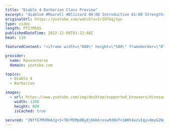 ```yaml
---
title: "Diablo 4 Barbarian Class Preview"
excerpt: "diablo4 #Maxroll #Blizzard 00:00 Introduction 01:08 Strengths 03:40 Weaknesses 05:26 Equipment 07:29 Skill Tree & Passives ..."
originalUrl: https://youtube.com/watch?v=IrIO7GqjSyo
type: video
length: PT17M56S
publishedDateTime: 2022-12-08T01:22:48Z
heat: 110

featuredContent: "<iframe width=\"800\" height=\"500\" frameborder=\"0\" src=\"https://www.youtube.com/embed/IrIO7GqjSyo\" allow=\"accelerometer; autoplay; encrypted-media; gyroscope; picture-in-picture\" allowfullscreen></iframe>"

provider:
  name: Raxxanterax
  domain: youtube.com

topics:
  - Diablo 4
  - Barbarian

images:
  - url: https://www.youtube.com/img/desktop/supported_browsers/dinosaur.png
    width: 1200
    height: 800
    isCached: true

secured: "2NffG7MVRHAJg+S+TBrMIMp0By8j6Hk6rosw9d8Ufn1WH54azvIqyv8myG2Ng6sOteTkJ3ML36pfMlIlvKfx12ObUzFzDUX43mR21M0dMbvbnEF27Jjo4vgKhu0Tcs2oI9F5W5cpGDZOZc16KR3Mpb/Cy7i4zVrJ7+ag/e5b+92ihUUNdgB9Ycx++BvpUFMGdEu4xGoE9Is3R33rZKDbP0vYQomPb97oq3du4Z7KCRWJ943mkETHhDjodJ15X4qAGqmXvc2Z7YVmqr8PAHV5Je2363pEzUWvVhIenHlakocaEbA/23fY5TR8/BnB9Gcal2+7zCXPP2zN5rW3AaxqDuGBuDSiCVP1y3DqPatLC+PobObiNBuAA8vv+ZJE7ylaOq79pArSky5lv7jOw5mWnHLITh41hBwUrbkLZPCcBbY=;4/FdLqhqOmhChIWbl8kftQ=="
---
```


